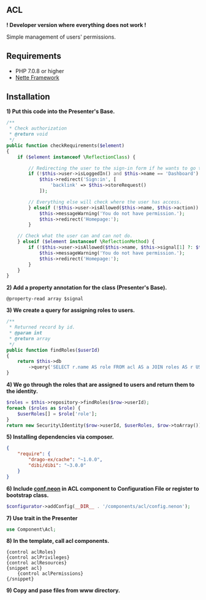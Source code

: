 
## ACL

**! Developer version where everything does not work !**

Simple management of users' permissions.

## Requirements

- PHP 7.0.8 or higher
- [Nette Framework](https://github.com/nette/nette)

## Installation

**1) Put this code into the Presenter's Base.**

```php
/**
 * Check authorization
 * @return void
 */
public function checkRequirements($element)
{
	if ($element instanceof \ReflectionClass) {

		// Redirecting the user to the sign-in form if he wants to go to the administration.
		if (!$this->user->isLoggedIn() and $this->name == 'Dashboard') {
			$this->redirect('Sign:in', [
				'backlink' => $this->storeRequest()
			]);

		// Everything else will check where the user has access.
		} elseif (!$this->user->isAllowed($this->name, $this->action)) {
			$this->messageWarning('You do not have permission.');
			$this->redirect('Homepage:');
		}

	// Check what the user can and can not do.
	} elseif ($element instanceof \ReflectionMethod) {
		if (!$this->user->isAllowed($this->name, $this->signal[1] ?: $this->action)) {
			$this->messageWarning('You do not have permission.');
			$this->redirect('Homepage:');
		}
	}
}
```

**2) Add a property annotation for the class (Presenter's Base).**

```
@property-read array $signal
```

**3) We create a query for assigning roles to users.**

```php
/**
 * Returned record by id.
 * @param int
 * @return array
 */
public function findRoles($userId)
{
	return $this->db
		->query('SELECT r.name AS role FROM acl AS a JOIN roles AS r USING (roleId) WHERE a.userId = ?', $userId);
}
```

**4) We go through the roles that are assigned to users and return them to the identity.**

```php
$roles = $this->repository->findRoles($row->userId);
foreach ($roles as $role) {
	$userRoles[] = $role['role'];
}
return new Security\Identity($row->userId, $userRoles, $row->toArray());
```

**5) Installing dependencies via composer.**

```json
{
	"require": {
		"drago-ex/cache": "~1.0.0",
		"dibi/dibi": "~3.0.0"
	}
}
```

**6) Include [conf.neon](https://github.com/accgit/acl/blob/master/src/acl/conf.neon) in ACL component to Configuration File or register to bootstrap class.**

```php
$configurator->addConfig(__DIR__ . '/components/acl/config.nenon');
```

**7) Use trait in the Presenter**

```php
use Component\Acl;
```

**8) In the template, call acl components.**

```latte
{control aclRoles}
{control aclPrivileges}
{control aclResources}
{snippet acl}
	{control aclPermissions}
{/snippet}
```

**9) Copy and pase files from www directory.**
